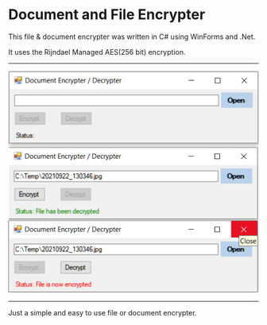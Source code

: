 ﻿Document and File Encrypter
============================

This file & document encrypter was written in C# using WinForms and .Net.

It uses the Rijndael Managed AES(256 bit) encryption.

----------

![Alt text](/DocumentEncrypter/image.png?raw=true)


----------


Just a simple and easy to use file or document encrypter.
